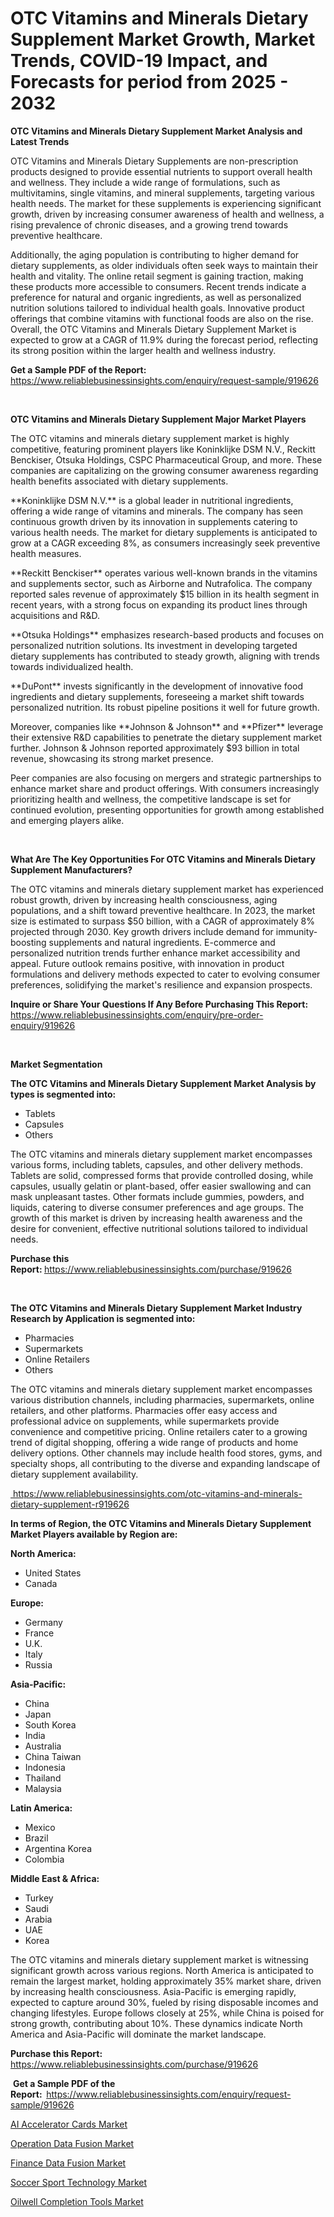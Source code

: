 <p><h1>OTC Vitamins and Minerals Dietary Supplement Market Growth, Market Trends, COVID-19 Impact, and Forecasts for period from 2025 - 2032</h1></p><p><strong>OTC Vitamins and Minerals Dietary Supplement Market Analysis and Latest Trends</strong></p>
<p><p>OTC Vitamins and Minerals Dietary Supplements are non-prescription products designed to provide essential nutrients to support overall health and wellness. They include a wide range of formulations, such as multivitamins, single vitamins, and mineral supplements, targeting various health needs. The market for these supplements is experiencing significant growth, driven by increasing consumer awareness of health and wellness, a rising prevalence of chronic diseases, and a growing trend towards preventive healthcare. </p><p>Additionally, the aging population is contributing to higher demand for dietary supplements, as older individuals often seek ways to maintain their health and vitality. The online retail segment is gaining traction, making these products more accessible to consumers. Recent trends indicate a preference for natural and organic ingredients, as well as personalized nutrition solutions tailored to individual health goals. Innovative product offerings that combine vitamins with functional foods are also on the rise. Overall, the OTC Vitamins and Minerals Dietary Supplement Market is expected to grow at a CAGR of 11.9% during the forecast period, reflecting its strong position within the larger health and wellness industry.</p></p>
<p><strong>Get a Sample PDF of the Report:&nbsp;</strong> <a href="https://www.reliablebusinessinsights.com/enquiry/request-sample/919626?utm_campaign=1877&utm_medium=2&utm_source=Github&utm_content=ia&utm_term=07032025&utm_id=otc-vitamins-and-minerals-dietary-supplement">https://www.reliablebusinessinsights.com/enquiry/request-sample/919626</a></p>
<p>&nbsp;</p>
<p><strong>OTC Vitamins and Minerals Dietary Supplement Major Market Players</strong></p>
<p><p>The OTC vitamins and minerals dietary supplement market is highly competitive, featuring prominent players like Koninklijke DSM N.V., Reckitt Benckiser, Otsuka Holdings, CSPC Pharmaceutical Group, and more. These companies are capitalizing on the growing consumer awareness regarding health benefits associated with dietary supplements.</p><p>**Koninklijke DSM N.V.** is a global leader in nutritional ingredients, offering a wide range of vitamins and minerals. The company has seen continuous growth driven by its innovation in supplements catering to various health needs. The market for dietary supplements is anticipated to grow at a CAGR exceeding 8%, as consumers increasingly seek preventive health measures.</p><p>**Reckitt Benckiser** operates various well-known brands in the vitamins and supplements sector, such as Airborne and Nutrafolica. The company reported sales revenue of approximately $15 billion in its health segment in recent years, with a strong focus on expanding its product lines through acquisitions and R&D.</p><p>**Otsuka Holdings** emphasizes research-based products and focuses on personalized nutrition solutions. Its investment in developing targeted dietary supplements has contributed to steady growth, aligning with trends towards individualized health.</p><p>**DuPont** invests significantly in the development of innovative food ingredients and dietary supplements, foreseeing a market shift towards personalized nutrition. Its robust pipeline positions it well for future growth.</p><p>Moreover, companies like **Johnson & Johnson** and **Pfizer** leverage their extensive R&D capabilities to penetrate the dietary supplement market further. Johnson & Johnson reported approximately $93 billion in total revenue, showcasing its strong market presence.</p><p>Peer companies are also focusing on mergers and strategic partnerships to enhance market share and product offerings. With consumers increasingly prioritizing health and wellness, the competitive landscape is set for continued evolution, presenting opportunities for growth among established and emerging players alike.</p></p>
<p>&nbsp;</p>
<p><strong>What Are The Key Opportunities For OTC Vitamins and Minerals Dietary Supplement Manufacturers?</strong></p>
<p><p>The OTC vitamins and minerals dietary supplement market has experienced robust growth, driven by increasing health consciousness, aging populations, and a shift toward preventive healthcare. In 2023, the market size is estimated to surpass $50 billion, with a CAGR of approximately 8% projected through 2030. Key growth drivers include demand for immunity-boosting supplements and natural ingredients. E-commerce and personalized nutrition trends further enhance market accessibility and appeal. Future outlook remains positive, with innovation in product formulations and delivery methods expected to cater to evolving consumer preferences, solidifying the market's resilience and expansion prospects.</p></p>
<p><strong>Inquire or Share Your Questions If Any Before Purchasing This Report:</strong> <a href="https://www.reliablebusinessinsights.com/enquiry/pre-order-enquiry/919626?utm_campaign=1877&utm_medium=2&utm_source=Github&utm_content=ia&utm_term=07032025&utm_id=otc-vitamins-and-minerals-dietary-supplement">https://www.reliablebusinessinsights.com/enquiry/pre-order-enquiry/919626</a></p>
<p>&nbsp;</p>
<p><strong>Market Segmentation</strong></p>
<p><strong>The OTC Vitamins and Minerals Dietary Supplement Market Analysis by types is segmented into:</strong></p>
<p><ul><li>Tablets</li><li>Capsules</li><li>Others</li></ul></p>
<p><p>The OTC vitamins and minerals dietary supplement market encompasses various forms, including tablets, capsules, and other delivery methods. Tablets are solid, compressed forms that provide controlled dosing, while capsules, usually gelatin or plant-based, offer easier swallowing and can mask unpleasant tastes. Other formats include gummies, powders, and liquids, catering to diverse consumer preferences and age groups. The growth of this market is driven by increasing health awareness and the desire for convenient, effective nutritional solutions tailored to individual needs.</p></p>
<p><strong>Purchase this Report:&nbsp;</strong><a href="https://www.reliablebusinessinsights.com/purchase/919626?utm_campaign=1877&utm_medium=2&utm_source=Github&utm_content=ia&utm_term=07032025&utm_id=otc-vitamins-and-minerals-dietary-supplement">https://www.reliablebusinessinsights.com/purchase/919626</a></p>
<p>&nbsp;</p>
<p><strong>The OTC Vitamins and Minerals Dietary Supplement Market Industry Research by Application is segmented into:</strong></p>
<p><ul><li>Pharmacies</li><li>Supermarkets</li><li>Online Retailers</li><li>Others</li></ul></p>
<p><p>The OTC vitamins and minerals dietary supplement market encompasses various distribution channels, including pharmacies, supermarkets, online retailers, and other platforms. Pharmacies offer easy access and professional advice on supplements, while supermarkets provide convenience and competitive pricing. Online retailers cater to a growing trend of digital shopping, offering a wide range of products and home delivery options. Other channels may include health food stores, gyms, and specialty shops, all contributing to the diverse and expanding landscape of dietary supplement availability.</p></p>
<p><a href="https://www.reliablebusinessinsights.com/otc-vitamins-and-minerals-dietary-supplement-r919626?utm_campaign=1877&utm_medium=2&utm_source=Github&utm_content=ia&utm_term=07032025&utm_id=otc-vitamins-and-minerals-dietary-supplement">&nbsp;https://www.reliablebusinessinsights.com/otc-vitamins-and-minerals-dietary-supplement-r919626</a></p>
<p><strong>In terms of Region, the OTC Vitamins and Minerals Dietary Supplement Market Players available by Region are:</strong></p>
<p>
    <p> <strong> North America: </strong>
        <ul>
            <li>United States</li>
            <li>Canada</li>
        </ul>
        </p> 
    <p> <strong> Europe: </strong>
        <ul>
            <li>Germany</li>
            <li>France</li>
            <li>U.K.</li>
            <li>Italy</li>
            <li>Russia</li>
        </ul>
        </p> 
    <p> <strong> Asia-Pacific: </strong>
        <ul>
            <li>China</li>
            <li>Japan</li>
            <li>South Korea</li>
            <li>India</li>
            <li>Australia</li>
            <li>China Taiwan</li>
            <li>Indonesia</li>
            <li>Thailand</li>
            <li>Malaysia</li>
        </ul>
        </p> 
    <p> <strong> Latin America: </strong>
        <ul>
            <li>Mexico</li>
            <li>Brazil</li>
            <li>Argentina Korea</li>
            <li>Colombia</li>
        </ul>
        </p> 
    <p> <strong> Middle East & Africa: </strong>
        <ul>
            <li>Turkey</li>
            <li>Saudi</li>
            <li>Arabia</li>
            <li>UAE</li>
            <li>Korea</li>
        </ul>
    </p>
    </p>
<p><p>The OTC vitamins and minerals dietary supplement market is witnessing significant growth across various regions. North America is anticipated to remain the largest market, holding approximately 35% market share, driven by increasing health consciousness. Asia-Pacific is emerging rapidly, expected to capture around 30%, fueled by rising disposable incomes and changing lifestyles. Europe follows closely at 25%, while China is poised for strong growth, contributing about 10%. These dynamics indicate North America and Asia-Pacific will dominate the market landscape.</p></p>
<p><strong>Purchase this Report: </strong><a href="https://www.reliablebusinessinsights.com/purchase/919626?utm_campaign=1877&utm_medium=2&utm_source=Github&utm_content=ia&utm_term=07032025&utm_id=otc-vitamins-and-minerals-dietary-supplement">https://www.reliablebusinessinsights.com/purchase/919626</a></p>
<p>&nbsp;<strong>Get a Sample PDF of the Report:&nbsp;&nbsp;</strong><a href="https://www.reliablebusinessinsights.com/enquiry/request-sample/919626?utm_campaign=1877&utm_medium=2&utm_source=Github&utm_content=ia&utm_term=07032025&utm_id=otc-vitamins-and-minerals-dietary-supplement">https://www.reliablebusinessinsights.com/enquiry/request-sample/919626</a></p>
<p><strong></strong></p>
<p><p><a href="https://github.com/gassmkalay/Market-Research-Report-List-1/blob/main/ai-accelerator-cards-market.md?utm_campaign=1877&utm_medium=2&utm_source=Github&utm_content=ia&utm_term=07032025&utm_id=otc-vitamins-and-minerals-dietary-supplement">AI Accelerator Cards Market</a></p><p><a href="https://github.com/swaftaenglem/Market-Research-Report-List-1/blob/main/operation-data-fusion-market.md?utm_campaign=1877&utm_medium=2&utm_source=Github&utm_content=ia&utm_term=07032025&utm_id=otc-vitamins-and-minerals-dietary-supplement">Operation Data Fusion Market</a></p><p><a href="https://github.com/laveeasaadrh/Market-Research-Report-List-1/blob/main/finance-data-fusion-market.md?utm_campaign=1877&utm_medium=2&utm_source=Github&utm_content=ia&utm_term=07032025&utm_id=otc-vitamins-and-minerals-dietary-supplement">Finance Data Fusion Market</a></p><p><a href="https://github.com/blauetrelawz/Market-Research-Report-List-1/blob/main/soccer-sport-technology-market.md?utm_campaign=1877&utm_medium=2&utm_source=Github&utm_content=ia&utm_term=07032025&utm_id=otc-vitamins-and-minerals-dietary-supplement">Soccer Sport Technology Market</a></p><p><a href="https://github.com/bichukapac/Market-Research-Report-List-1/blob/main/oilwell-completion-tools-market.md?utm_campaign=1877&utm_medium=2&utm_source=Github&utm_content=ia&utm_term=07032025&utm_id=otc-vitamins-and-minerals-dietary-supplement">Oilwell Completion Tools Market</a></p></p>